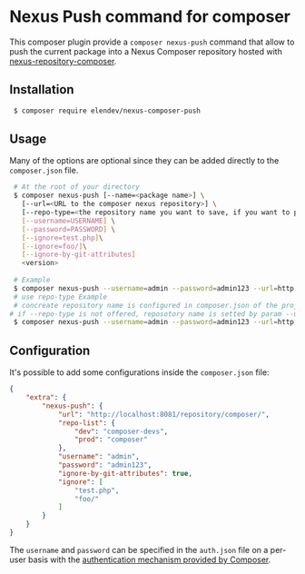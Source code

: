 # Nexus Push command for composer
This composer plugin provide a `composer nexus-push` command that allow to push the current package into a Nexus 
Composer repository hosted with [nexus-repository-composer](https://github.com/sonatype-nexus-community/nexus-repository-composer).

## Installation
```bash
 $ composer require elendev/nexus-composer-push
 ```

## Usage
Many of the options are optional since they can be added directly to the `composer.json` file.
```bash
 # At the root of your directory
 $ composer nexus-push [--name=<package name>] \
   [--url=<URL to the composer nexus repository>] \
   [--repo-type=<the repository name you want to save, if you want to place development version and production version in different Nexus repositoryo>] \
   [--username=USERNAME] \
   [--password=PASSWORD] \
   [--ignore=test.php]\
   [--ignore=foo/]\
   [--ignore-by-git-attributes]
   <version>
   
 # Example 
 $ composer nexus-push --username=admin --password=admin123 --url=http://localhost:8081/repository/composer --ignore=test.php --ignore=foo/ 0.0.1
 # use repo-type Example 
 # concreate repository name is configured in composer.json of the project,see value of key "repo-list" key in the next Configuration part
# if --repo-type is not offered, reposotory name is setted by param --url as above exapmple shown 
 $ composer nexus-push --username=admin --password=admin123 --url=http://localhost:8081/repository --repo-type=prod --ignore=test.php --ignore=foo/ 0.0.1
 ```

## Configuration
It's possible to add some configurations inside the `composer.json` file:
```json
{
    "extra": {
        "nexus-push": {
            "url": "http://localhost:8081/repository/composer/",
            "repo-list": {
                "dev": "composer-devs",
                "prod": "composer"
            },
            "username": "admin",
            "password": "admin123",
            "ignore-by-git-attributes": true,
            "ignore": [
                "test.php",
                "foo/"
            ]
        }
    }
}
```

The `username` and `password` can be specified in the `auth.json` file on a per-user basis with the [authentication mechanism provided by Composer](https://getcomposer.org/doc/articles/http-basic-authentication.md).

